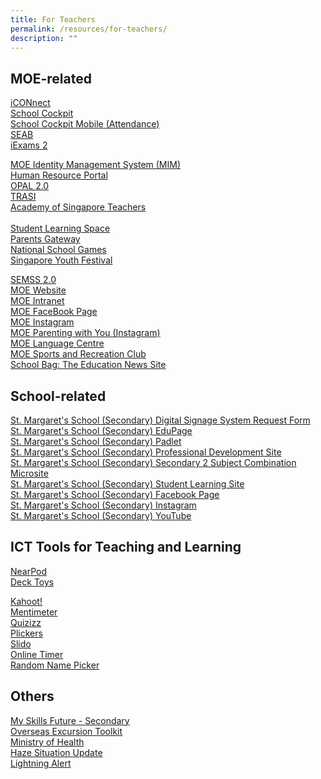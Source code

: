```yaml
---
title: For Teachers
permalink: /resources/for-teachers/
description: ""
---
```

## MOE-related

[iCONnect](https://icon.moe.edu.sg/)<br>
[School Cockpit](https://schoolcockpit.moe.gov.sg/)&nbsp;&nbsp;<br>
[School Cockpit Mobile (Attendance)](https://scmobile.moe.edu.sg/login)&nbsp;<br>
[SEAB](https://www.seab.gov.sg/)&nbsp;<br>
[iExams 2](https://iexams.seab.gov.sg/)&nbsp;
  
[MOE Identity Management System (MIM)](https://idp.mims.moe.gov.sg/nidp/saml2/sso) <br>
[Human Resource Portal](https://www.hrp.gov.sg/hrp/#/)&nbsp;<br>
[OPAL 2.0](https://opal2.moe.edu.sg/) <br>
[TRASI](https://traisi.moe.gov.sg/AD/login.asp)&nbsp;<br>
[Academy of Singapore Teachers](https://academyofsingaporeteachers.moe.edu.sg/)&nbsp;<br>
&nbsp;  
[Student Learning Space](https://vle.learning.moe.edu.sg/login) <br>
[Parents Gateway](https://pg.moe.edu.sg/)&nbsp;<br>
[National School Games](https://nsg.moe.edu.sg/nis/#!/login)&nbsp;<br>
[Singapore Youth Festival](https://www.syf.gov.sg/)&nbsp;
  
[SEMSS 2.0](http://semss2.moe.gov.sg/Login/)&nbsp;<br>
[MOE Website](https://www.moe.gov.sg/)&nbsp;<br>
[MOE Intranet](http://intranet.moe.gov.sg/Pages/Home.aspx)&nbsp;<br>
[MOE FaceBook Page](https://www.facebook.com/moesingapore/)&nbsp;<br>
[MOE Instagram](https://www.instagram.com/moesingapore/?hl=en)&nbsp;<br>
[MOE Parenting with You (Instagram)](https://www.instagram.com/parentingwith.moesg/?hl=en)&nbsp;<br>
[MOE Language Centre](https://www.moelc.moe.edu.sg/)&nbsp;<br>
[MOE Sports and Recreation Club](https://www.mesrc.net/)&nbsp;<br>
[School Bag: The Education News Site](https://www.schoolbag.edu.sg/)&nbsp;<br>

## School-related

[St. Margaret's School (Secondary) Digital Signage System Request Form](https://go.gov.sg/smssdigitalsignagerequestform) <br>
[St. Margaret's School (Secondary) EduPage](https://stmargssec.edupage.org/)&nbsp;<br>
[St. Margaret's School (Secondary) Padlet](https://stmargaretssecondary1.padlet.org/) <br>
[St. Margaret's School (Secondary) Professional Development Site](https://go.gov.sg/smss-staffsite)<br>
[St. Margaret's School (Secondary) Secondary 2 Subject Combination Microsite](https://sites.google.com/stmargs.edu.sg/sec-2-combination-exercise/home?authuser=0) <br>
[St. Margaret's School (Secondary) Student Learning Site](https://sites.google.com/moe.edu.sg/smssstudentsportal/home?authuser=0)&nbsp;<br>
[St. Margaret's School (Secondary) Facebook Page](https://www.facebook.com/stmargssecsg/)&nbsp;<br>
[St. Margaret's School (Secondary) Instagram](https://www.instagram.com/stmargssecsg/)&nbsp;<br>
[St. Margaret's School (Secondary) YouTube](https://www.youtube.com/user/stmargssecsg) 

## ICT Tools for Teaching and Learning

[NearPod](https://nearpod.com/login/)<br>
[Deck Toys](https://deck.toys/)&nbsp;  

[Kahoot!](https://kahoot.com/schools/)&nbsp;<br>
[Mentimeter](https://www.mentimeter.com/)<br>
[Quizizz](https://quizizz.com/teachers?ref=header_tab)&nbsp;<br>
[Plickers](https://www.mentimeter.com/)&nbsp;<br>
[Slido](https://www.slido.com/) <br>
[Online Timer](https://www.online-stopwatch.com/countdown-timer/)&nbsp;<br>
[Random Name Picker](https://www.classtools.net/random-name-picker/)&nbsp;<br>

## Others

[My Skills Future - Secondary](https://www.myskillsfuture.gov.sg/content/student/en/secondary.html)&nbsp;<br>
[Overseas Excursion Toolkit](https://www.internationalsos.com/) <br>
[Ministry of Health](https://www.moh.gov.sg/home)&nbsp;<br>
[Haze Situation Update](https://www.haze.gov.sg/)&nbsp;<br>
[Lightning Alert](http://www.weather.gov.sg/lightning/lightning/lightningalertinformationsystem.jsp)